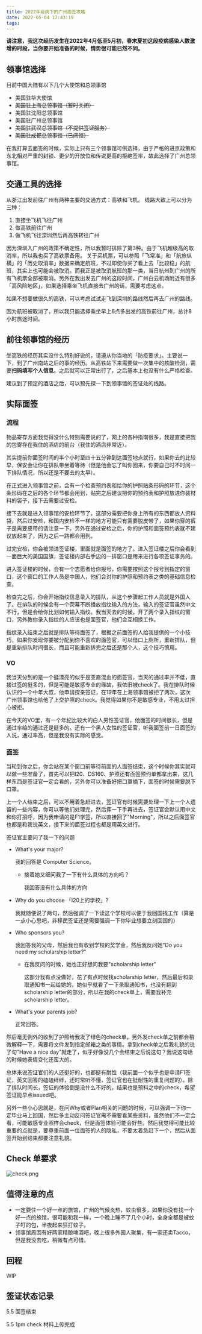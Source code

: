 ```yaml
---
title: 2022年疫病下的广州面签攻略
date: 2022-05-04 17:43:19
tags:
---
```


**请注意，我这次经历发生在2022年4月低至5月初，春末夏初这段疫病感染人数激增的时段，当你要开始准备的时候，情势很可能已然不同。**

## 领事馆选择

目前中国大陆有以下几个大使馆和总领事馆

- 美国驻华大使馆
- ~~美国驻上海总领事馆（暂时关闭）~~
- 美国驻沈阳总领事馆
- 美国驻广州总领事馆
- ~~美国驻武汉总领事馆（不提供签证服务）~~
- ~~美国驻成都总领事馆（已闭馆）~~

在我打算去面签的时候，实际上只有三个领事馆可供选择，由于严格的进京政策和东北相对严重的封锁、更少的开放位和传说更高的拒绝签率，故此选择了广州总领事馆。

## 交通工具的选择

从浙江出发前往广州有两种主要的交通方式：高铁和飞机。
线路大致上可以分为三种：

1. 直接坐飞机飞往广州
2. 做高铁前往广州
3. 做飞机飞往深圳然后再高铁转往广州

因为深圳入广州的政策不确定性，所以我暂时排除了第3种。由于飞机超级高的取消率，所以我也买了高铁票备用。
关于买机票，可以参照「飞常准」和「航旅纵横」的「历史取消率」数据来确定航班，不过即使你买了看上去「比较稳」的航班，其实上也可能会被取消。而我正是被取消航班的那一类，当日杭州到广州的所有飞机票全部被取消。另外在我出发去广州的这段时间，广州白云机场附近有很多「高风险地区」，如果选择乘坐飞机直接去广州的话，需要考虑这点。

如果不想要做很久的高铁，可以考虑试试走飞到深圳的路线然后再去广州的路线。

因为航班被取消了，所以我只能选择乘坐早上6点多出发的高铁前往广州，总计8小时旅途时间。

## 前往领事馆的经历

坐高铁的经历其实没什么特别好说的，请遵从你当地的「防疫要求」。主要说一下，到了广州南站之后的事的经历。从高铁站下来需要做一次集中的核酸检测，需要**扫码填写个人信息**。之后就可以正常出行了，之后基本上也没有什么严格检查。

建议到了预定的酒店之后，可以预先探一下到领事馆的签证处的线路。 

## 实际面签

### 流程

物品寄存方面我觉得没什么特别需要说的了，网上的各种指南很多，我是直接把我的包寄存在我住的酒店的前台（我住的酒店非常近）。

其实提前你面签时间的半个小时至四十五分钟到达面签地点就行，如果你去的比较早，保安会让你在排队带坐着等待（但是他会忘了叫你回来，你要自己时不时问一下排队情况，所以还是不要去的太早）。

在正式进入领事馆之前，会有一个检查预约表和给你的护照贴条形码的环节，这个条形码在之后的各个环节都会用到，贴完之后建议把你的预约表和护照放进你装材料的袋子，接下去需要过安检。

接下去就是进入领事馆的安检环节了，这部分需要把你身上所有的东西都放人资料袋，然后过安检，和国内安检不一样的地方可能只有需要脱皮带了，如果你穿的裤子是需要皮带的请注意一下。另外在通过安检之后，你的护照和面签预约表就不建议放起来了，因为之后一路都会用到。

过完安检，你会被领进签证楼，里面就是面签的地方了。进入签证楼之后你会看到一面巨大的美国国旗，签证楼内部右手边的一排窗口是用来进行各项签证事务的。

进入签证楼的时候，会有一个志愿者给你报号，你需要按照这个报号到指定的窗口，这个窗口的工作人员是中国人，他们会对你的护照和预约表之类的基础信息检查。

检查完之后，你会开始指纹信息录入的排队，从这个步骤起工作人员就是外国人了。在排队的时候会有一个荧幕不断播放指纹输入的方法，输入的签证官虽然中文不行，但是会给你比划如何输入指纹。我当天去的时候，开了两个录入指纹的窗口，另外教你录入指纹的人应该也是面签官，他们会互相换工作。

指纹录入结束之后就是排队等待面签了，根据之前面签的人给我提供的一个小技巧，如果你发现你要被分配到你不喜欢的面签官，可以借口上厕所，重新排队，但是重新排队时间很长，而且可能重新排完之后还是那个人，这个技巧慎用。

### VO

我当天分到的是一个挺漂亮的似乎是亚裔混血的面签官，当天的通过率并不低，直接过签的挺多的，但是可能是敏感专业的缘故，我依旧被check了。我在排队时候认识的一个中年大叔，他申请探亲签证，在19年在上海领事馆被拒了两次，这次广州领事馆也给他了上交护照的check。我觉得如果你不是敏感专业，不用太过担心被拒。

在今天的VO里，有一个年纪比较大的白人男性签证官，他面签的时间很长，但是通过率给的通过还是挺多的。还有一个黑人女性的签证官，听我面签前一日面签的人说，通过率高，但是我没有实际的感觉。

### 面签

当轮到你之后，你会站在某个窗口前等待前面的人面签结束，这个时候你其实就可以做一些准备了，首先可以把I20、DS160、护照还有面签预约单都拿出来，这几样东西是签证官一定会看的，另外你可以准备好把口罩摘下，面签的时候需要脱下口罩。

上一个人结束之后，可以不用着急赶进去，签证官有时候需要处理一下上一个人遗留的一些内容，你可以等他们处理完，然后挥一下手再进去，签证官会默认用中文和你打招呼，因为我申请的是F1学签，所以直接回了"Morning"，所以之后面签官也都是和我说英文，接下来的面签过程也都是用英文进行。

签证官主要问了我一下的问题

- What's your major?

  我的回答是 Computer Science。

  - 接着她又细问我了一下有什么具体的方向吗？

    我回答没有什么具体的方向

- Why do you choose 「I20上的学校」?

  我就随便说了两句，然后强调了一下读这个学校可以便于我回国找工作（算是一点小心思吧，非移民签证还是需要强调一下你毕业想要立刻回国的）

- Who sponsors you?

  我回答我的父母，然后我也有收到学校的奖学金，然后我反问她"Do you need my scholarship letter?"

  - 在我反问的时候，她也正好想问我要"scholarship letter"

    这部分我有点没做好，花了有点时候找scholarship letter，然后最后和录取通知书一起给她的，她似乎就看了一下录取通知书，也没有翻到scholarship letter的部分，所以在我的check单上，需要我补充scholarship letter。

- What's your parents job?

  正常回答。

然后毫无例外的收到了护照给我发了绿色的check单，另外发check单之前都会稍微解释一下，需要将文件发到指定邮箱之类的事情。拿到check单之后我礼貌的说了句"Have a nice day"就走了，似乎好像没几个会结束之后说这句？我说这句话的时候她表情变化还蛮大的。

总体来说签证官们的人还挺好的，也都挺有耐性（我前面一个似乎也是申请F1签证，英文回答的磕磕绊绊，还时常听不懂，签证官也在挺耐性的重复问题的）。除了排队时间长，签证的体验倒是没什么不好的，结果也是预料之中的check，希望签证能早点issued吧。

另外一些小心思就是，在问Why或者Plan相关的问题的时候，可以强调一下你一定毕业马上回国，然后多主动反问签证官需不需要看某些资料，虽然他们不一定会看，可能敏感专业照样会check，但是面签体验可能会好些。然后我觉得可能比较重要的点就是，要尊重前面一位面签的人的隐私，不要太着急赶下一个，然后从面签开始到结束都要注意礼貌。

## Check 单要求

![check.png](usa-f1-visa-interview-under-2022-covid-in-guangzhou-consulate/check.png)

## 值得注意的点

- 一定要住一个好一点的旅馆，广州的气候炎热，蚊虫很多，如果你没有找一个好一点的旅馆，很可能和我一样，一个晚上睡不了几个小时，全身全都是被蚊子叮的包，半夜起来狂打蚊子。
- 领事馆周围有好两家精酿啤酒吧，晚上很多外国人聚集，有一家还卖Tacco，但是我没去吃，稍微有点可惜。

## 回程

WIP

## 签证状态记录

5.5 面签结束

5.5 1pm check 材料上传完成
